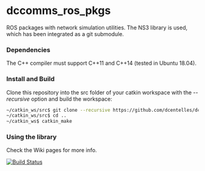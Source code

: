 # dccomms_ros_pkgs
ROS packages with network simulation utilities. The NS3 library is used, which has been integrated as a git submodule.

### Dependencies
The C++ compiler must support C\+\+11 and C\+\+14 (tested in Ubuntu 18.04).

### Install and Build
Clone this repository into the src folder of your catkin workspace with the *--recursive* option and build the workspace:
```bash
~/catkin_ws/src$ git clone --recursive https://github.com/dcentelles/dccomms_ros_pkgs.git
~/catkin_ws/src$ cd ..
~/catkin_ws$ catkin_make
```
### Using the library
Check the Wiki pages for more info.

[![Build Status](https://travis-ci.org/dcentelles/dccomms_ros_pkgs.svg?branch=master)](https://travis-ci.org/dcentelles/dccomms_ros_pkgs)


